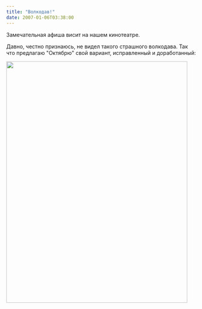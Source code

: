 ```yaml
---
title: "Волкодав!"
date: 2007-01-06T03:38:00
---
```


Замечательная афиша висит на нашем кинотеатре.

Давно, честно признаюсь, не видел такого страшного волкодава. Так что предлагаю "Октябрю" свой вариант, исправленный и доработанный:

<IMG title="" height=640 src="http://pics.livejournal.com/fo2/pic/0001kx9r" width=480>
